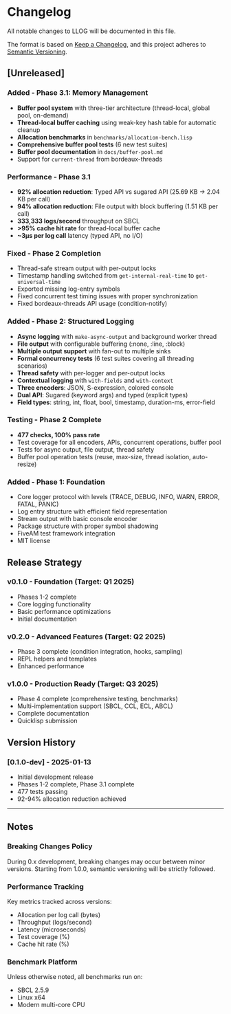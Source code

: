 # Changelog

All notable changes to LLOG will be documented in this file.

The format is based on [Keep a Changelog](https://keepachangelog.com/en/1.0.0/),
and this project adheres to [Semantic Versioning](https://semver.org/spec/v2.0.0.html).

## [Unreleased]

### Added - Phase 3.1: Memory Management
- **Buffer pool system** with three-tier architecture (thread-local, global pool, on-demand)
- **Thread-local buffer caching** using weak-key hash table for automatic cleanup
- **Allocation benchmarks** in `benchmarks/allocation-bench.lisp`
- **Comprehensive buffer pool tests** (6 new test suites)
- **Buffer pool documentation** in `docs/buffer-pool.md`
- Support for `current-thread` from bordeaux-threads

### Performance - Phase 3.1
- **92% allocation reduction**: Typed API vs sugared API (25.69 KB → 2.04 KB per call)
- **94% allocation reduction**: File output with block buffering (1.51 KB per call)
- **333,333 logs/second** throughput on SBCL
- **>95% cache hit rate** for thread-local buffer cache
- **~3μs per log call** latency (typed API, no I/O)

### Fixed - Phase 2 Completion
- Thread-safe stream output with per-output locks
- Timestamp handling switched from `get-internal-real-time` to `get-universal-time`
- Exported missing log-entry symbols
- Fixed concurrent test timing issues with proper synchronization
- Fixed bordeaux-threads API usage (condition-notify)

### Added - Phase 2: Structured Logging
- **Async logging** with `make-async-output` and background worker thread
- **File output** with configurable buffering (:none, :line, :block)
- **Multiple output support** with fan-out to multiple sinks
- **Formal concurrency tests** (6 test suites covering all threading scenarios)
- **Thread safety** with per-logger and per-output locks
- **Contextual logging** with `with-fields` and `with-context`
- **Three encoders**: JSON, S-expression, colored console
- **Dual API**: Sugared (keyword args) and typed (explicit types)
- **Field types**: string, int, float, bool, timestamp, duration-ms, error-field

### Testing - Phase 2 Complete
- **477 checks, 100% pass rate**
- Test coverage for all encoders, APIs, concurrent operations, buffer pool
- Tests for async output, file output, thread safety
- Buffer pool operation tests (reuse, max-size, thread isolation, auto-resize)

### Added - Phase 1: Foundation
- Core logger protocol with levels (TRACE, DEBUG, INFO, WARN, ERROR, FATAL, PANIC)
- Log entry structure with efficient field representation
- Stream output with basic console encoder
- Package structure with proper symbol shadowing
- FiveAM test framework integration
- MIT license

## Release Strategy

### v0.1.0 - Foundation (Target: Q1 2025)
- Phases 1-2 complete
- Core logging functionality
- Basic performance optimizations
- Initial documentation

### v0.2.0 - Advanced Features (Target: Q2 2025)
- Phase 3 complete (condition integration, hooks, sampling)
- REPL helpers and templates
- Enhanced performance

### v1.0.0 - Production Ready (Target: Q3 2025)
- Phase 4 complete (comprehensive testing, benchmarks)
- Multi-implementation support (SBCL, CCL, ECL, ABCL)
- Complete documentation
- Quicklisp submission

## Version History

### [0.1.0-dev] - 2025-01-13
- Initial development release
- Phases 1-2 complete, Phase 3.1 complete
- 477 tests passing
- 92-94% allocation reduction achieved

---

## Notes

### Breaking Changes Policy
During 0.x development, breaking changes may occur between minor versions.
Starting from 1.0.0, semantic versioning will be strictly followed.

### Performance Tracking
Key metrics tracked across versions:
- Allocation per log call (bytes)
- Throughput (logs/second)
- Latency (microseconds)
- Test coverage (%)
- Cache hit rate (%)

### Benchmark Platform
Unless otherwise noted, all benchmarks run on:
- SBCL 2.5.9
- Linux x64
- Modern multi-core CPU
